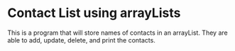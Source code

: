 # Contact List using arrayLists
This is a program that will store names of contacts in an arrayList. They are able to add, update, delete, and print the contacts.
